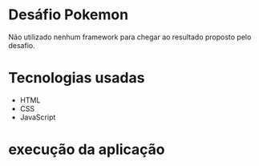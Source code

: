 # Desáfio Pokemon
Não utilizado nenhum framework para chegar ao resultado proposto pelo 
desafio.
# Tecnologias usadas

- HTML
- CSS
- JavaScript

# execução da aplicação

